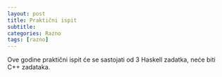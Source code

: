 ```yaml
---
layout: post
title: Praktični ispit
subtitle: 
categories: Razno
tags: [razno]
---
```


Ove godine praktični ispit će se sastojati od 3 Haskell zadatka, neće biti C++ zadataka.
